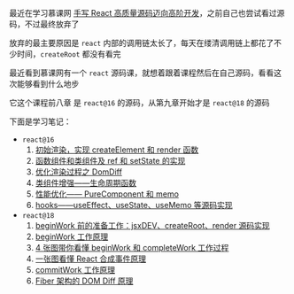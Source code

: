 最近在学习慕课网 [手写 React 高质量源码迈向高阶开发](https://coding.imooc.com/class/650.html)，之前自己也尝试看过源码，不过最终放弃了

放弃的最主要原因是 `react` 内部的调用链太长了，每天在缕清调用链上都花了不少时间，`createRoot` 都没有看完

最近看到慕课网有一个 `react` 源码课，就想着跟着课程然后在自己源码，看看这次能够看到什么地步

它这个课程前八章 是 `react@16` 的源码，从第九章开始才是 `react@18` 的源码

下面是学习笔记：

- `react@16`
  1. [初始渲染，实现 createElement 和 render 函数](./docs/初始渲染,实现createElement和render函数.md)
  2. [函数组件和类组件及 ref 和 setState 的实现](./docs/函数组件和类组件及ref和setState的实现.md)
  3. [优化渲染过程之 DomDiff](./docs/优化渲染过程之DomDiff.md)
  4. [类组件增强——生命周期函数 ](./docs/类组件增强——生命周期函数.md)
  5. [性能优化—— PureComponent 和 memo](./docs/性能优化——PureComponent和memo.md)
  6. [hooks——useEffect、useState、useMemo 等源码实现](./docs/hooks——useEffect、useState、useMemo等源码实现.md)
- `react@18`
  1. [beginWork 前的准备工作：jsxDEV、createRoot、render 源码实现](./docs/beginWork前的准备工作：jsxDEV、createRoot、render源码实现.md)
  2. [beginWork 工作原理](./docs/beginWork工作原理.md)
  3. [4 张图带你看懂 beginWork 和 completeWork 工作过程](./docs/4张图带你看懂beginWork和completeWork工作过程.md)
  4. [一张图看懂 React 合成事件原理](./docs/一张图看懂React合成事件原理.md)
  5. [commitWork 工作原理](./docs/commitWork工作原理.md)
  6. [Fiber 架构的 DOM Diff 原理](./docs/Fiber架构的DOM-Diff原理.md)

